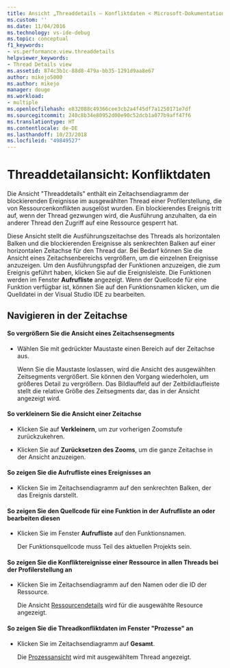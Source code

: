 ```yaml
---
title: Ansicht „Threaddetails – Konfliktdaten < Microsoft-Dokumentation
ms.custom: ''
ms.date: 11/04/2016
ms.technology: vs-ide-debug
ms.topic: conceptual
f1_keywords:
- vs.performance.view.threaddetails
helpviewer_keywords:
- Thread Details view
ms.assetid: 874c3b1c-88d8-479a-bb35-1291d9aa8e67
author: mikejo5000
ms.author: mikejo
manager: douge
ms.workload:
- multiple
ms.openlocfilehash: e832088c49366cee3cb2a4f45df7a1250171e7df
ms.sourcegitcommit: 240c8b34e80952d00e90c52dcb1a077b9aff47f6
ms.translationtype: HT
ms.contentlocale: de-DE
ms.lasthandoff: 10/23/2018
ms.locfileid: "49849527"
---
```

# <a name="thread-details-view---contention-data"></a>Threaddetailansicht: Konfliktdaten
Die Ansicht "Threaddetails" enthält ein Zeitachsendiagramm der blockierenden Ereignisse im ausgewählten Thread einer Profilerstellung, die von Ressourcenkonflikten ausgelöst wurden. Ein blockierendes Ereignis tritt auf, wenn der Thread gezwungen wird, die Ausführung anzuhalten, da ein anderer Thread den Zugriff auf eine Ressource gesperrt hat.  
  
 Diese Ansicht stellt die Ausführungszeitachse des Threads als horizontalen Balken und die blockierenden Ereignisse als senkrechten Balken auf einer horizontalen Zeitachse für den Thread dar. Bei Bedarf können Sie die Ansicht eines Zeitachsenbereichs vergrößern, um die einzelnen Ereignisse anzuzeigen. Um den Ausführungspfad der Funktionen anzuzeigen, die zum Ereignis geführt haben, klicken Sie auf die Ereignisleiste. Die Funktionen werden im Fenster **Aufrufliste** angezeigt. Wenn der Quellcode für eine Funktion verfügbar ist, können Sie auf den Funktionsnamen klicken, um die Quelldatei in der Visual Studio IDE zu bearbeiten.  
  
## <a name="navigate-the-timeline"></a>Navigieren in der Zeitachse  
  
#### <a name="to-zoom-in-on-a-timeline-segment"></a>So vergrößern Sie die Ansicht eines Zeitachsensegments  
  
-   Wählen Sie mit gedrückter Maustaste einen Bereich auf der Zeitachse aus.  
  
     Wenn Sie die Maustaste loslassen, wird die Ansicht des ausgewählten Zeitsegments vergrößert. Sie können den Vorgang wiederholen, um größeres Detail zu vergrößern. Das Bildlauffeld auf der Zeitbildlaufleiste stellt die relative Größe des Zeitsegments dar, das in der Ansicht angezeigt wird.  
  
#### <a name="to-zoom-out-on-a-timeline"></a>So verkleinern Sie die Ansicht einer Zeitachse  
  
-   Klicken Sie auf **Verkleinern**, um zur vorherigen Zoomstufe zurückzukehren.  
  
-   Klicken Sie auf **Zurücksetzen des Zooms**, um die ganze Zeitachse in der Ansicht anzuzeigen.  
  
#### <a name="to-view-the-call-stack-of-an-event"></a>So zeigen Sie die Aufrufliste eines Ereignisses an  
  
-   Klicken Sie im Zeitachsendiagramm auf den senkrechten Balken, der das Ereignis darstellt.  
  
#### <a name="to-view-or-edit-the-source-code-of-a-function-in-the-call-stack"></a>So zeigen Sie den Quellcode für eine Funktion in der Aufrufliste an oder bearbeiten diesen  
  
- Klicken Sie im Fenster **Aufrufliste** auf den Funktionsnamen.  
  
  Der Funktionsquellcode muss Teil des aktuellen Projekts sein.  
  
#### <a name="to-view-the-contention-events-of-a-resource-in-all-threads-in-the-profiling-run"></a>So zeigen Sie die Konfliktereignisse einer Ressource in allen Threads bei der Profilerstellung an  
  
-   Klicken Sie im Zeitachsendiagramm auf den Namen oder die ID der Ressource.  
  
     Die Ansicht [Ressourcendetails](../profiling/resource-details-view-contention-data.md) wird für die ausgewählte Resource angezeigt.  
  
#### <a name="to-view-the-thread-contention-data-in-the-processes-window"></a>So zeigen Sie die Threadkonfliktdaten im Fenster "Prozesse" an  
  
-   Klicken Sie im Zeitachsendiagramm auf **Gesamt**.  
  
     Die [Prozessansicht](../profiling/process-view-contention-data.md) wird mit ausgewähltem Thread angezeigt.